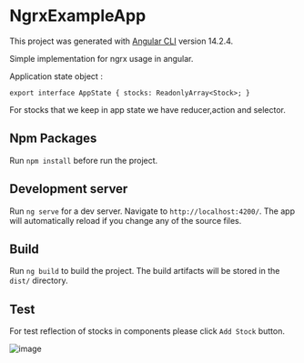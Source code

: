 # NgrxExampleApp

This project was generated with [Angular CLI](https://github.com/angular/angular-cli) version 14.2.4.

Simple implementation for ngrx usage in angular.

Application state object :

`
  export interface AppState {
    stocks: ReadonlyArray<Stock>;
  }
`

For stocks that we keep in app state we have reducer,action and selector.

## Npm Packages

Run `npm install` before run the project.

## Development server

Run `ng serve` for a dev server. Navigate to `http://localhost:4200/`. The app will automatically reload if you change any of the source files.

## Build

Run `ng build` to build the project. The build artifacts will be stored in the `dist/` directory.

## Test

For test reflection of stocks in components please click `Add Stock` button.

![image](https://user-images.githubusercontent.com/53901858/193141951-dec1d9f7-3e71-4c0a-a9fe-d8b13d5bf377.png)

